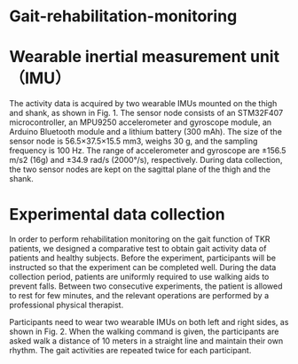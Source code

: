 # Gait-rehabilitation-monitoring
# Wearable inertial measurement unit（IMU）
The activity data is acquired by two wearable IMUs mounted on the thigh and shank, as shown in Fig. 1. The sensor node consists of an STM32F407 microcontroller, an MPU9250 accelerometer and gyroscope module, an Arduino Bluetooth module and a lithium battery (300 mAh). The size of the sensor node is 56.5×37.5×15.5 mm3, weighs 30 g, and the sampling frequency is 100 Hz. The range of accelerometer and gyroscope are ±156.5 m/s2 (16g) and ±34.9 rad/s (2000°/s), respectively. During data collection, the two sensor nodes are kept on the sagittal plane of the thigh and the shank. 
# Experimental data collection
In order to perform rehabilitation monitoring on the gait function of TKR patients, we designed a comparative test to obtain gait activity data of patients and healthy subjects. Before the experiment, participants will be instructed so that the experiment can be completed well. During the data collection period, patients are uniformly required to use walking aids to prevent falls. Between two consecutive experiments, the patient is allowed to rest for few minutes, and the relevant operations are performed by a professional physical therapist.  

Participants need to wear two wearable IMUs on both left and right sides, as shown in Fig. 2. When the walking command is given, the participants are asked walk a distance of 10 meters in a straight line and maintain their own rhythm. The gait activities are repeated twice for each participant.
